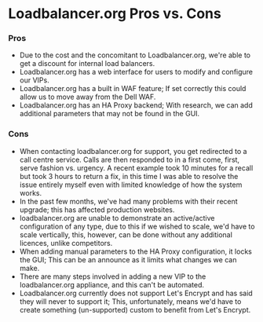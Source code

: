 # Loadbalancer.org Pros vs. Cons


### Pros

- Due to the cost and the concomitant to Loadbalancer.org, we're able to get a discount for internal load balancers.
- Loadbalancer.org has a web interface for users to modify and configure our VIPs.
- Loadbalancer.org has a built in WAF feature; If set correctly this could allow us to move away from the Dell WAF.
- Loadbalancer.org has an HA Proxy backend; With research, we can add additional parameters that may not be found in the GUI.

### Cons

- When contacting loadbalancer.org for support, you get redirected to a call centre service. Calls are then responded to in a first come, first, serve fashion vs. urgency. A recent example took 10 minutes for a recall but took 3 hours to return a fix, in this time I was able to resolve the issue entirely myself even with limited knowledge of how the system works.
- In the past few months, we've had many problems with their recent upgrade; this has affected production websites.
- loadbalancer.org are unable to demonstrate an active/active configuration of any type, due to this if we wished to scale, we'd have to scale vertically, this, however, can be done without any additional licences, unlike competitors. 
- When adding manual parameters to the HA Proxy configuration, it locks the GUI; This can be an announce as it limits what changes we can make.
- There are many steps involved in adding a new VIP to the loadbalancer.org appliance, and this can't be automated.
- Loadbalancer.org currently does not support Let's Encrypt and has said they will never to support it; This, unfortunately, means we'd have to create something (un-supported) custom to benefit from Let's Encrypt.